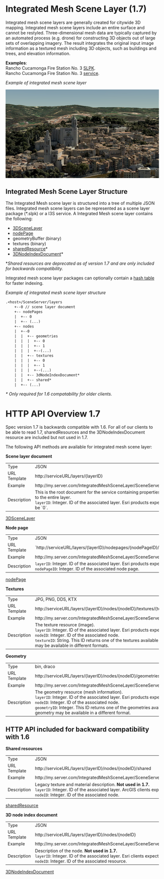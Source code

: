 # Integrated Mesh Scene Layer (1.7)

Integrated mesh scene layers are generally created for citywide 3D mapping.  Integrated mesh scene layers include an entire surface and cannot be restyled.  Three-dimensional mesh data are typically captured by an automated process (e.g. drone) for constructing 3D objects out of large sets of overlapping imagery. The result integrates the original input image information as a textured mesh including 3D objects, such as buildings and trees, and elevation information.
 
**Examples**:<br />
Rancho Cucamonga Fire Station No. 3 [SLPK](https://www.arcgis.com/home/item.html?id=e0dfde9f11054aac8e15edbb8aa1631d). <br />
Rancho Cucamonga Fire Station No. 3 [service](https://www.arcgis.com/home/item.html?id=4028eb46e12e42f7889367bafcd6866d). <br />

*Example of integrated mesh scene layer*

![Integrated Mesh Scene Layer](../img/IM.PNG)

## Integrated Mesh Scene Layer Structure
The Integrated Mesh scene layer is structured into a tree of multiple JSON files. Integrated mesh scene layers can be represented as a scene layer package (*.slpk) or a I3S service. A Integrated Mesh scene layer contains the following:

- [3DSceneLayer](3DSceneLayer.cmn.md)
- [nodePage](nodePage.cmn.md)
- geometryBuffer (binary)
- textures (binary)
- [sharedResource](sharedResource.cmn.md)*
- [3DNodeIndexDocument](3DNodeIndexDocument.cmn.md)*

**Shared resources are deprecated as of version 1.7 and are only included for backwards compatibility.*

Integrated mesh scene layer packages can optionally contain a [hash table](slpk_hashtable.cmn.md) for faster indexing. 

*Example of integrated mesh scene layer structure*

```
.<host>/SceneServer/layers
	+--0 // scene layer document
	+-- nodePages
	|  +-- 0
	|  +-- (...)
	+-- nodes
	|  +--0
	|  |  +-- geometries
	|  |  |  +-- 0
	|  |  |  +-- 1
	|  |  |  +--(...)
	|  |  +-- textures
	|  |  |  +-- 0
	|  |  |  +-- 1
	|  |  |  +--(...)
	|  |  +-- 3dNodeIndexDocument*
	|  |  +-- shared* 
    |  +-- (...)

```
_* Only required for 1.6 compatability for older clients._ <br />

# HTTP API Overview 1.7

Spec version 1.7 is backwards compatible with 1.6.  For all of our clients to be able to read 1.7, sharedResources and the 3DNodeIndexDocument resource are included but not used in 1.7.

The following API methods are available for integrated mesh scene layer:

**Scene layer document**

<table>
<tr>
    <td>Type</td>
    <td>JSON</td>
</tr>
<tr>
    <td>URL Template</td>
    <td>http://serviceURL/layers/{layerID}</td>
</tr>
<tr>
    <td>Example</td>
    <td>http://my.server.com/IntegratedMeshSceneLayer/SceneServer/layers/0</td>
</tr>
<tr>
    <td>Description</td>
    <td>This is the root document for the service containing properties common to the entire layer. <br/>
    <code>layerID</code>: Integer. ID of the associated layer. Esri products expect this to be `0`.</td>
</tr>
</table>

[3DSceneLayer](3DSceneLayer.cmn.md)

**Node page** <br />

<table>
<tr>
    <td>Type</td>
    <td>JSON</td>
</tr>
<tr>
    <td>URL Template</td>
    <td>`http://serviceURL/layers/{layerID}/nodepages/{nodePageID}/`</td>
</tr>
<tr>
    <td>Example</td>
    <td>http://my.server.com/IntegratedMeshSceneLayer/SceneServer/layers/0/nodepages/1</td>
</tr>
<tr>
    <td>Description</td>
    <td><code>layerID</code>: Integer. ID of the associated layer. Esri products expect this to be `0`. <br>
    <code>nodePageID</code>: Integer. ID of the associated node page.</td>
</tr>
</table>

[nodePage](nodePage.cmn.md)

**Textures**
<table>
<tr>
    <td>Type</td>
    <td>JPG, PNG, DDS, KTX </td>
</tr>
<tr>
    <td>URL Template</td>
    <td>http://serviceURL/layers/{layerID}/nodes/{nodeID}/textures/{texture ID}</td>
</tr>
<tr>
    <td>Example</td>
    <td>http://my.server.com/IntegratedMeshSceneLayer/SceneServer/layers/0/nodes/9/textures/0_0_1
 </td>
</tr>
<tr>
    <td>Description</td>
    <td>The texture resource (image). <br/>
    <code>layerID</code>: Integer. ID of the associated layer. Esri products expect this to be `0`. <br/>
    <code>nodeID</code>: Integer. ID of the associated node. <br/>
    <code>textureID</code>: String. This ID returns one of the textures available for this node. The same texture may be available in different formats.</td>
</tr>
</table>

**Geometry**
<table>
<tr>
    <td>Type</td>
    <td>bin, draco</td>
</tr>
<tr>
    <td>URL Template</td>
    <td>http://serviceURL/layers/{layerID}/nodes/{nodeID}/geometries/{geometry ID}</td>
</tr>
<tr>
    <td>Example</td>
    <td>http://my.server.com/IntegratedMeshSceneLayer/SceneServer/layers/0/nodes/9/geometries/1  </td>
</tr>
<tr>
    <td>Description</td>
    <td>The geometry resource (mesh information). <br/>
    <code>layerID</code>: Integer. ID of the associated layer. Esri products expect this to be `0`. <br/>
    <code>nodeID</code>: Integer. ID of the associated node. <br/>
    <code>geometryID</code>: Integer. This ID returns one of the geometries available for this node. The same geometry may be available in a different format. </td>
</tr>
</table>

## HTTP API included for backward compatibility with 1.6

**Shared resources**
<table>
<tr>
    <td>Type</td>
    <td>JSON</td>
</tr>
<tr>
    <td>URL Template</td>
    <td>http://serviceURL/layers/{layerID}/nodes/{nodeID}/shared</td>
</tr>
<tr>
    <td>Example</td>
    <td>http://my.server.com/IntegratedMeshSceneLayer/SceneServer/layers/0/nodes/9/shared  </td>
</tr>
<tr>
    <td>Description</td>
    <td>Legacy texture and material description. <strong>Not used in 1.7.</strong> <br/>
    <code>layerID</code>: Integer. ID of the associated layer. ArcGIS clients expect this to be `0`. <br/>
    <code>nodeID</code>: Integer. ID of the associated node.  </td>
</tr>
</table>

[sharedResource](sharedResource.cmn.md)

**3D node index document**

<table>
<tr>
    <td>Type</td>
    <td>JSON</td>
</tr>
<tr>
    <td>URL Template</td>
    <td>http://serviceURL/layers/{layerID}/nodes/{nodeID}</td>
</tr>
<tr>
    <td>Example</td>
    <td>http://my.server.com/IntegratedMeshSceneLayer/SceneServer/layers/0/nodes/9</td>
</tr>
<tr>
    <td>Description</td>
    <td>Description of the node. <strong>Not used in 1.7.</strong> <br/>
    <code>layerID</code>: Integer. ID of the associated layer. Esri clients expect this to be `0`. <br/>
    <code>nodeID</code>: Integer. ID of the associated resource.</td>
</tr>
</table>

[3DNodeIndexDocument](3DNodeIndexDocument.cmn.md)
